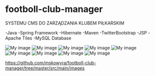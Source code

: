 footboll-club-manager
=====================

SYSTEMU CMS DO ZARZĄDZANIA KLUBEM PIŁKARSKIM

-Java
-Spring Framework
-Hibernate
-Maven
-TwitterBootstrap
-JSP
-Apache Tiles
-MySQL Database


![My image](https://github.com/mskowyra/footboll-club-manager/blob/master/src/main/images/Schowek01.jpg)
![My image](https://github.com/mskowyra/footboll-club-manager/blob/master/src/main/images/Schowek02.jpg)
![My image](https://github.com/mskowyra/footboll-club-manager/blob/master/src/main/images/Schowek03.jpg)
![My image](https://github.com/mskowyra/footboll-club-manager/blob/master/src/main/images/Schowek04.jpg)
![My image](https://github.com/mskowyra/footboll-club-manager/blob/master/src/main/images/Schowek05.jpg)
![My image](https://github.com/mskowyra/footboll-club-manager/blob/master/src/main/images/Schowek06.jpg)
![My image](https://github.com/mskowyra/footboll-club-manager/blob/master/src/main/images/Schowek07.jpg)
![My image](https://github.com/mskowyra/footboll-club-manager/blob/master/src/main/images/Schowek08.jpg)
![My image](https://github.com/mskowyra/footboll-club-manager/blob/master/src/main/images/Schowek09.jpg)

https://github.com/mskowyra/footboll-club-manager/tree/master/src/main/images
